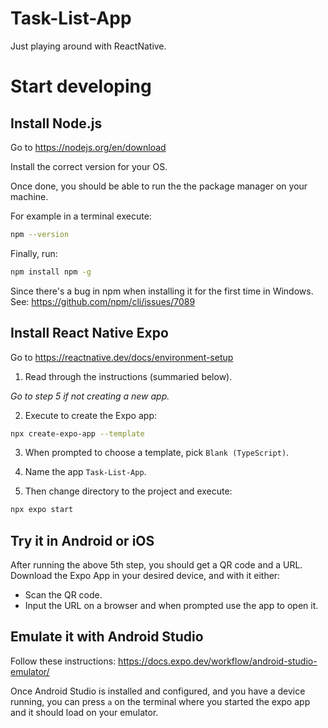 # Task-List-App
Just playing around with ReactNative.

# Start developing

## Install Node.js
Go to https://nodejs.org/en/download

Install the correct version for your OS.

Once done, you should be able to run the the package manager on your machine.

For example in a terminal execute:

```bash
npm --version
```

Finally, run:

```bash
npm install npm -g
```

Since there's a bug in npm when installing it for the first time in Windows. See: https://github.com/npm/cli/issues/7089

## Install React Native Expo
Go to https://reactnative.dev/docs/environment-setup

1. Read through the instructions (summaried below).

_Go to step 5 if not creating a new app._

2. Execute to create the Expo app:

```bash
npx create-expo-app --template
```

3. When prompted to choose a template, pick `Blank (TypeScript)`.

4. Name the app `Task-List-App`.

5. Then change directory to the project and execute:

```bash
npx expo start
```

## Try it in Android or iOS

After running the above 5th step, you should get a QR code and a URL. Download the Expo App in your desired device, and with it either:
* Scan the QR code.
* Input the URL on a browser and when prompted use the app to open it.

## Emulate it with Android Studio

Follow these instructions: https://docs.expo.dev/workflow/android-studio-emulator/

Once Android Studio is installed and configured, and you have a device running, you can press `a` on the terminal where you started the expo app and it should load on your emulator.